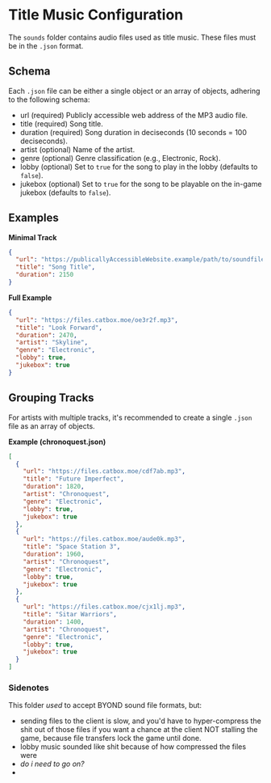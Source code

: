 # Title Music Configuration

The `sounds` folder contains audio files used as title music. These files must be in the `.json` format.

## Schema

Each `.json` file can be either a single object or an array of objects, adhering to the following schema:

* url (required)  Publicly accessible web address of the MP3 audio file.
* title (required)  Song title.
* duration (required)  Song duration in deciseconds (10 seconds = 100 deciseconds).
* artist (optional)  Name of the artist.
* genre (optional)  Genre classification (e.g., Electronic, Rock).
* lobby (optional)  Set to `true` for the song to play in the lobby (defaults to `false`).
* jukebox (optional)  Set to `true` for the song to be playable on the in-game jukebox (defaults to `false`).


## Examples

**Minimal Track**

```json
{
  "url": "https://publicallyAccessibleWebsite.example/path/to/soundfile.mp3",
  "title": "Song Title",
  "duration": 2150
}
```

**Full Example**

```json
{
  "url": "https://files.catbox.moe/oe3r2f.mp3",
  "title": "Look Forward",
  "duration": 2470,
  "artist": "Skyline",
  "genre": "Electronic",
  "lobby": true,
  "jukebox": true
}
```

## Grouping Tracks

For artists with multiple tracks, it's recommended to create a single `.json` file as an array of objects.

**Example (chronoquest.json)**

```json
[
  {
    "url": "https://files.catbox.moe/cdf7ab.mp3",
    "title": "Future Imperfect",
    "duration": 1820,
    "artist": "Chronoquest",
    "genre": "Electronic",
    "lobby": true,
    "jukebox": true
  },
  {
    "url": "https://files.catbox.moe/aude0k.mp3",
    "title": "Space Station 3",
    "duration": 1960,
    "artist": "Chronoquest",
    "genre": "Electronic",
    "lobby": true,
    "jukebox": true
  },
  {
    "url": "https://files.catbox.moe/cjx1lj.mp3",
    "title": "Sitar Warriors",
    "duration": 1400,
    "artist": "Chronoquest",
    "genre": "Electronic",
    "lobby": true,
    "jukebox": true
  }
]
```

### Sidenotes

This folder *used* to accept BYOND sound file formats, but:
- sending files to the client is slow, and you'd have to hyper-compress the shit out of those files if you want a chance at the client NOT stalling the game, because file transfers lock the game until done.
- lobby music sounded like shit because of how compressed the files were
- *do i need to go on?*
- 
